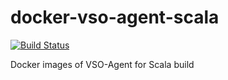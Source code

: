 # docker-vso-agent-scala

[![Build Status](https://travis-ci.org/changeworld/docker-vso-agent-scala.svg?branch=master)](https://travis-ci.org/changeworld/docker-vso-agent-scala)

Docker images of VSO-Agent for Scala build
